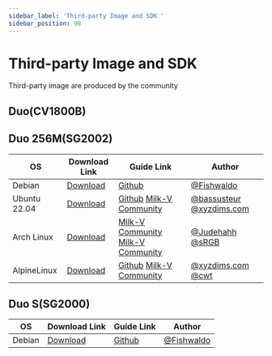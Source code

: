 ```yaml
---
sidebar_label: 'Third-party Image and SDK '
sidebar_position: 90
---
```


# Third-party Image and SDK

Third-party image are produced by the community

## Duo(CV1800B)



## Duo 256M(SG2002)

| OS           | Download Link                                                                      | Guide Link                                                                                                                                                                                                                   | Author                                                                                                                                                                       |
| ------------ | ---------------------------------------------------------------------------------- | ---------------------------------------------------------------------------------------------------------------------------------------------------------------------------------------------------------------------------- | ---------------------------------------------------------------------------------------------------------------------------------------------------------------------------- |
| Debian       | [Download](https://github.com/Fishwaldo/sophgo-sg200x-debian/releases/tag/v1.2.0)  | [Github](https://github.com/Fishwaldo/sophgo-sg200x-debian)                                                                                                                                                                  | [@Fishwaldo](https://github.com/Fishwaldo)                                                                                                                                   |
| Ubuntu 22.04 | [Download](https://drive.google.com/file/d/1mkzLhvtjJup3GbgWKZdwL80PZMMXg7n1/view) | [Github](https://github.com/bassusteur/milkv-duo-ubuntu) [Milk-V Community](https://community.milkv.io/t/ubuntu-on-the-milk-v-duo/960)                                                                                       | [@bassusteur](https://github.com/bassusteur) [@xyzdims.com](https://xyzdims.com/3d-printers/misc-hardware-notes/iot-milk-v-duo-risc-v-esbc-running-linux/#Ubuntu_Disk_Image) |
| Arch Linux   | [Download](https://drive.google.com/file/d/16qJTmEtFFTkS-mIRFdaj4Prbi2QezjMI/view) | [Milk-V Community](https://community.milkv.io/t/arch-linux-on-milkv-duo-milkv-duo-arch-linux/329) [Milk-V Community](https://community.milkv.io/t/debian-arch-linux-on-milkv-duo-256m-milkv-duo-256m-debian-arch-linux/1110) | [@Judehahh](https://community.milkv.io/u/Judehahh) [@sRGB](https://community.milkv.io/u/srgb/summary)                                                                        |
| AlpineLinux  | [Download](https://drive.google.com/file/d/1zhhB6AdgvjjuzBWjY6TchdX5b0uNWzP-/view) | [Github](https://github.com/cwt/duo-buildroot-sdk/releases/tag/poc1) [Milk-V Community](https://community.milkv.io/t/alpine-linux-on-the-duo/700/5)                                                                          | [@xyzdims.com](https://xyzdims.com/3d-printers/misc-hardware-notes/iot-milk-v-duo-risc-v-esbc-running-linux/#AlpineLinux_Disk_Image) [@cwt](https://github.com/cwt)          |

## Duo S(SG2000)

| OS           | Download Link                                                                      | Guide Link                                                                                                                                                                                                                   | Author                                                                                                                                                                       |
| ------------ | ---------------------------------------------------------------------------------- | ---------------------------------------------------------------------------------------------------------------------------------------------------------------------------------------------------------------------------- | ---------------------------------------------------------------------------------------------------------------------------------------------------------------------------- |
| Debian       | [Download](https://github.com/Fishwaldo/sophgo-sg200x-debian/releases/tag/v1.2.0)  | [Github](https://github.com/Fishwaldo/sophgo-sg200x-debian)                                                                                                                                                                  | [@Fishwaldo](https://github.com/Fishwaldo)                                                                                                                                   |
